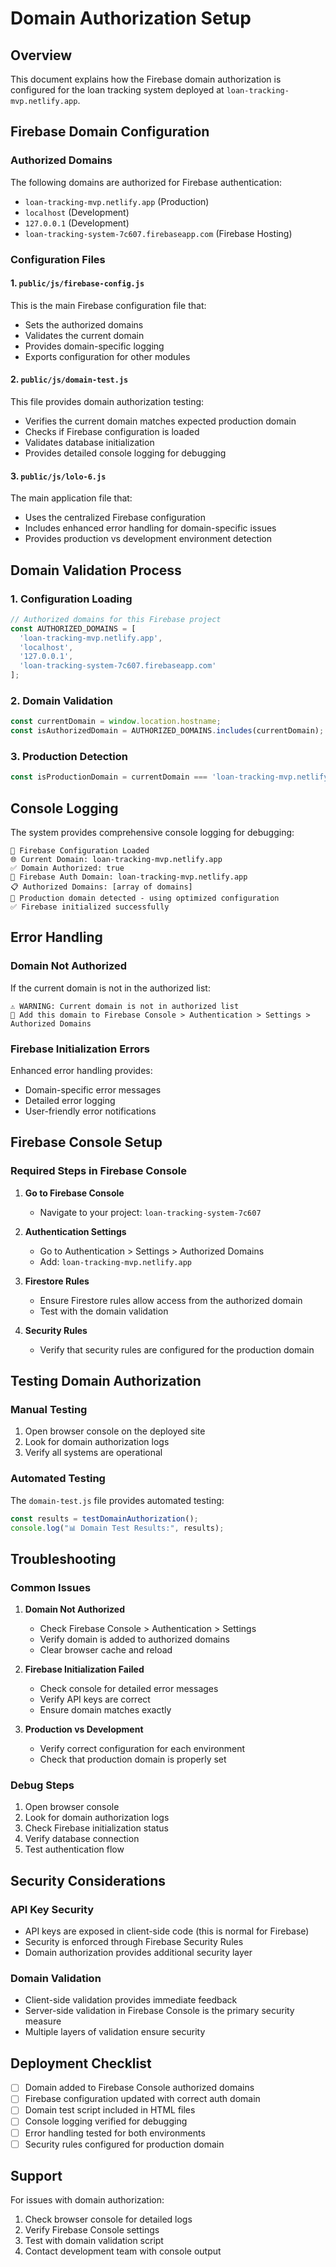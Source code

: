 # Domain Authorization Setup

## Overview
This document explains how the Firebase domain authorization is configured for the loan tracking system deployed at `loan-tracking-mvp.netlify.app`.

## Firebase Domain Configuration

### Authorized Domains
The following domains are authorized for Firebase authentication:

- `loan-tracking-mvp.netlify.app` (Production)
- `localhost` (Development)
- `127.0.0.1` (Development)
- `loan-tracking-system-7c607.firebaseapp.com` (Firebase Hosting)

### Configuration Files

#### 1. `public/js/firebase-config.js`
This is the main Firebase configuration file that:
- Sets the authorized domains
- Validates the current domain
- Provides domain-specific logging
- Exports configuration for other modules

#### 2. `public/js/domain-test.js`
This file provides domain authorization testing:
- Verifies the current domain matches expected production domain
- Checks if Firebase configuration is loaded
- Validates database initialization
- Provides detailed console logging for debugging

#### 3. `public/js/lolo-6.js`
The main application file that:
- Uses the centralized Firebase configuration
- Includes enhanced error handling for domain-specific issues
- Provides production vs development environment detection

## Domain Validation Process

### 1. Configuration Loading
```javascript
// Authorized domains for this Firebase project
const AUTHORIZED_DOMAINS = [
  'loan-tracking-mvp.netlify.app',
  'localhost',
  '127.0.0.1',
  'loan-tracking-system-7c607.firebaseapp.com'
];
```

### 2. Domain Validation
```javascript
const currentDomain = window.location.hostname;
const isAuthorizedDomain = AUTHORIZED_DOMAINS.includes(currentDomain);
```

### 3. Production Detection
```javascript
const isProductionDomain = currentDomain === 'loan-tracking-mvp.netlify.app';
```

## Console Logging

The system provides comprehensive console logging for debugging:

```
🔐 Firebase Configuration Loaded
🌐 Current Domain: loan-tracking-mvp.netlify.app
✅ Domain Authorized: true
🔧 Firebase Auth Domain: loan-tracking-mvp.netlify.app
📋 Authorized Domains: [array of domains]
🚀 Production domain detected - using optimized configuration
✅ Firebase initialized successfully
```

## Error Handling

### Domain Not Authorized
If the current domain is not in the authorized list:
```
⚠️ WARNING: Current domain is not in authorized list
📝 Add this domain to Firebase Console > Authentication > Settings > Authorized Domains
```

### Firebase Initialization Errors
Enhanced error handling provides:
- Domain-specific error messages
- Detailed error logging
- User-friendly error notifications

## Firebase Console Setup

### Required Steps in Firebase Console

1. **Go to Firebase Console**
   - Navigate to your project: `loan-tracking-system-7c607`

2. **Authentication Settings**
   - Go to Authentication > Settings > Authorized Domains
   - Add: `loan-tracking-mvp.netlify.app`

3. **Firestore Rules**
   - Ensure Firestore rules allow access from the authorized domain
   - Test with the domain validation

4. **Security Rules**
   - Verify that security rules are configured for the production domain

## Testing Domain Authorization

### Manual Testing
1. Open browser console on the deployed site
2. Look for domain authorization logs
3. Verify all systems are operational

### Automated Testing
The `domain-test.js` file provides automated testing:
```javascript
const results = testDomainAuthorization();
console.log("📊 Domain Test Results:", results);
```

## Troubleshooting

### Common Issues

1. **Domain Not Authorized**
   - Check Firebase Console > Authentication > Settings
   - Verify domain is added to authorized domains
   - Clear browser cache and reload

2. **Firebase Initialization Failed**
   - Check console for detailed error messages
   - Verify API keys are correct
   - Ensure domain matches exactly

3. **Production vs Development**
   - Verify correct configuration for each environment
   - Check that production domain is properly set

### Debug Steps

1. Open browser console
2. Look for domain authorization logs
3. Check Firebase initialization status
4. Verify database connection
5. Test authentication flow

## Security Considerations

### API Key Security
- API keys are exposed in client-side code (this is normal for Firebase)
- Security is enforced through Firebase Security Rules
- Domain authorization provides additional security layer

### Domain Validation
- Client-side validation provides immediate feedback
- Server-side validation in Firebase Console is the primary security measure
- Multiple layers of validation ensure security

## Deployment Checklist

- [ ] Domain added to Firebase Console authorized domains
- [ ] Firebase configuration updated with correct auth domain
- [ ] Domain test script included in HTML files
- [ ] Console logging verified for debugging
- [ ] Error handling tested for both environments
- [ ] Security rules configured for production domain

## Support

For issues with domain authorization:
1. Check browser console for detailed logs
2. Verify Firebase Console settings
3. Test with domain validation script
4. Contact development team with console output 